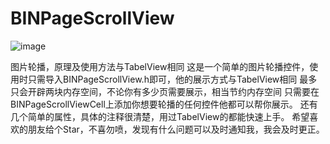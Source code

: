 # BINPageScrollView


![image](https://github.com/BINDeveloper/BINPageScrollViewDemo/blob/master/Demo.gif)


图片轮播，原理及使用方法与TabelView相同
这是一个简单的图片轮播控件，使用时只需导入BINPageScrollView.h即可，他的展示方式与TabelView相同
最多只会开辟两块内存空间，不论你有多少页需要展示，相当节约内存空间
只需要在BINPageScrollViewCell上添加你想要轮播的任何控件他都可以帮你展示。
还有几个简单的属性，具体的注释很清楚，用过TabelView的都能快速上手。
希望喜欢的朋友给个Star，不喜勿喷，发现有什么问题可以及时通知我，我会及时更正。
